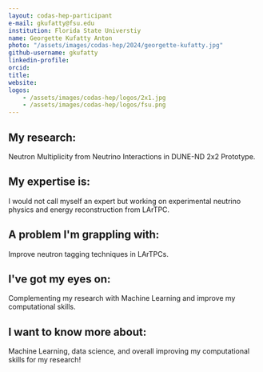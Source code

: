 ```yaml
---
layout: codas-hep-participant
e-mail: gkufatty@fsu.edu
institution: Florida State Universtiy
name: Georgette Kufatty Anton
photo: "/assets/images/codas-hep/2024/georgette-kufatty.jpg"
github-username: gkufatty
linkedin-profile:
orcid:
title:
website:
logos:
    - /assets/images/codas-hep/logos/2x1.jpg
    - /assets/images/codas-hep/logos/fsu.png
---
```


## My research:
Neutron Multiplicity from Neutrino Interactions in DUNE-ND 2x2 Prototype.

## My expertise is:
I would not call myself an expert but working on experimental neutrino physics and energy reconstruction from LArTPC.

## A problem I'm grappling with:
Improve neutron tagging techniques in LArTPCs.

## I've got my eyes on:
Complementing my research with Machine Learning and improve my computational skills.

## I want to know more about:
Machine Learning, data science, and overall improving my computational skills for my research!
